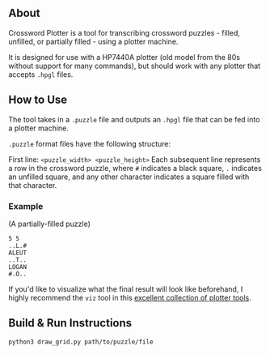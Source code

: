 ## About

Crossword Plotter is a tool for transcribing crossword puzzles - filled, unfilled, or partially filled - using a plotter machine.

It is designed for use with a HP7440A plotter (old model from the 80s without support for many commands), but should work with any plotter that accepts `.hpgl` files.

## How to Use

The tool takes in a `.puzzle` file and outputs an `.hpgl` file that can be fed into a plotter machine.

`.puzzle` format files have the following structure:

First line: `<puzzle_width> <puzzle_height>`
Each subsequent line represents a row in the crossword puzzle, where `#` indicates a black square, `.` indicates an unfilled square, and any other character indicates a square filled with that character.

### Example

(A partially-filled puzzle)
```
5 5
..L.#
ALEUT
..T..
LOGAN
#.O..
```

If you'd like to visualize what the final result will look like beforehand, I highly recommend the `viz` tool in this [excellent collection of plotter tools](https://github.com/WesleyAC/plotter-tools).

## Build & Run Instructions

`python3 draw_grid.py path/to/puzzle/file`